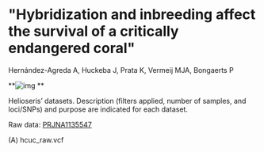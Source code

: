 # **"Hybridization and inbreeding affect the survival of a critically endangered coral"**

Hernández-Agreda A, Huckeba J, Prata K, Vermeij MJA, Bongaerts P



**![img](https://lh7-us.googleusercontent.com/docsz/AD_4nXeh5dhSXockph4IWVYRb-O5TMT-4rM0GODrQ9eVXVtV0HGv_B3uDLt1d2_A0OrNHLSgDbYkxkSZZd5gFGK2Vt62-0w2lwJfcdXJYM173ntnL85cFQPg1diqKpEDNdaOij5xLfq6f5-WkSwZRHxKqf80mt4-?key=Ag3k3cZYeT2eGAGmwbHgcg) **

Helioseris’ datasets. Description (filters applied, number of samples, and loci/SNPs) and purpose are indicated for each dataset.





Raw data: [PRJNA1135547](https://url.avanan.click/v2/___https://www.ncbi.nlm.nih.gov/sra/PRJNA1135547___.YXAzOmNhbGFjYWRlbXk6YTpnOjEzYjE4MDYxMWY1MWM5YzMyZjVhZDhmZGQ2ODQ4YTcxOjY6YjVmZjoxYzhmOGI5MThhZDNiMGE4NDJiMGMzZmQ4ZTk1NDYzZDM4OWVkMWVhZjBiZmZhMTU3MTljYjk2MmQ1NjYyODk2OnA6VDpO) 

(A) hcuc_raw.vcf